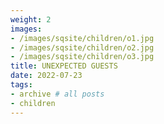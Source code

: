 ```yaml
---
weight: 2
images:
- /images/sqsite/children/o1.jpg
- /images/sqsite/children/o2.jpg
- /images/sqsite/children/o3.jpg
title: UNEXPECTED GUESTS
date: 2022-07-23
tags:
- archive # all posts
- children
---
```


